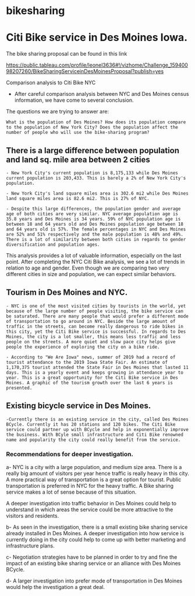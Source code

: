 # bikesharing

# Citi Bike service in Des Moines Iowa.

The bike sharing proposal can be found in this link

https://public.tableau.com/profile/leonel3636#!/vizhome/Challenge_15940098207260/BikeSharingServiceinDesMoinesProposal?publish=yes

Comparison analysis to Citi Bike NYC

- After careful comparison analysis between NYC and Des Moines census information, we have come to several conclusion. 

The questions we are trying to answer are:

	What is the population of Des Moines? How does its population compare to the population of New York City? Does the population affect the number of people who will use the bike-sharing program?

## There is a large difference between population and land sq. mile area between 2 cities

	- New York City's current population is 8,175,133 while Des Moines current population is 203,433. This is barely a 2% of New York City's population.

	- New York City's land square miles area is 302.6 mi2 while Des Moines land square miles area is 82.6 mi2. This is 27% of NYC. 

	- Despite this large differences, the population gender and average age of both cities are very similar. NYC average population age is 35.8 years and Des Moines is 34 years. 59% of NYC population age is between 18 and 64 years old and Des Moines population age between 18 and 64 years old is 57%. The female percentages in NYC and Des Moines are 52% and 51% respectively and the male population is 48% and 49%. There is a lot of similarity between both cities in regards to gender diversification and population ages.

This analysis provides a lot of valuable information, especially on the last point. After completing the NYC Citi Bike analysis, we see a lot of trends in relation to age and gender. Even though we are comparing two very different cities in size and population, we can expect similar behaviors. 

## Tourism in Des Moines and NYC. 

	- NYC is one of the most visited cities by tourists in the world, yet because of the large number of people visiting, the bike service can be saturated. There are many people that would prefer a different mode of transportation to go around in NYC. Beside the large amount of traffic in the streets, can become really dangerous to ride bikes in this city, yet the Citi Bike service is successful. In regards to Des Moines, the city is a lot smaller, this means less traffic and less people on the streets. A more quiet and slow pace city helps give people the experience of exploring the city on a bike ride. 

 	- According to "We Are Iowa" news, summer of 2019 had a record of tourist attendance to the 2019 Iowa State Fair. An estimate of 1,170,375 tourist attended the State Fair in Des Moines that lasted 11 days. This is a yearly event and keeps growing in attendance year to year. This is a great opportunity for the Citi Bike service in Des Moines. A graphic of the tourism growth over the last 6 years is presented.

## Existing bicycle service in Des Moines. 

	-Currently there is an existing service in the city, called Des Moines BCycle. Currently it has 20 stations and 120 bikes. The Citi Bike service could partner up with BCycle and help in exponentially improve the business. With BCyle small infrastructure and Citi Bike renowned name and popularity the city could really benefit from the service.

### Recommendations for deeper investigation.

 a- NYC is a city with a large population, and medium size area. There is a really big amount of visitors per year hence traffic is really heavy in this city. A more practical way of transportation is a great option for tourist. Public transportation is preferred in NYC for the heavy traffic. A Bike sharing service makes a lot of sense because of this situation. 

A deeper investigation into traffic behavior in Des Moines could help to understand in which areas the service could be more attractive to the visitors and residents. 

 b- As seen in the investigation, there is a small existing bike sharing service already installed in Des Moines. A deeper investigation into how service is currently doing in the city could help to come up with better marketing and infrastructure plans.

 c- Negotiation strategies have to be planned in order to try and fine the impact of an existing bike sharing service or an alliance with Des Moines BCycle.

 d- A larger investigation into prefer mode of transportation in Des Moines would help the investigation a great deal.

